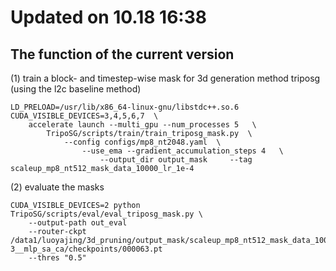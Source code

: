 # 
# **Updated on 10.18 16:38**

## The function of the current version 
(1) train a block- and timestep-wise mask for 3d generation method triposg (using the l2c baseline method)
```
LD_PRELOAD=/usr/lib/x86_64-linux-gnu/libstdc++.so.6 CUDA_VISIBLE_DEVICES=3,4,5,6,7  \
    accelerate launch --multi_gpu --num_processes 5   \
        TripoSG/scripts/train/train_triposg_mask.py  \
            --config configs/mp8_nt2048.yaml  \
                --use_ema --gradient_accumulation_steps 4   \
                    --output_dir output_mask     --tag scaleup_mp8_nt512_mask_data_10000_lr_1e-4
```
(2) evaluate the masks 
```
CUDA_VISIBLE_DEVICES=2 python TripoSG/scripts/eval/eval_triposg_mask.py \
    --output-path out_eval
    --router-ckpt  /data1/luoyajing/3d_pruning/output_mask/scaleup_mp8_nt512_mask_data_1000_lr_1e-3__mlp_sa_ca/checkpoints/000063.pt
    --thres "0.5"
```

